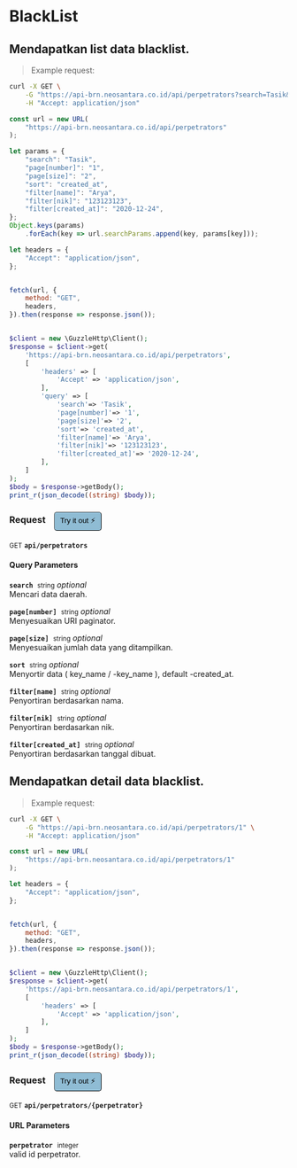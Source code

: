 # BlackList


## Mendapatkan list data blacklist.




> Example request:

```bash
curl -X GET \
    -G "https://api-brn.neosantara.co.id/api/perpetrators?search=Tasik&page[number]=1&page[size]=2&sort=created_at&filter[name]=Arya&filter[nik]=123123123&filter[created_at]=2020-12-24" \
    -H "Accept: application/json"
```

```javascript
const url = new URL(
    "https://api-brn.neosantara.co.id/api/perpetrators"
);

let params = {
    "search": "Tasik",
    "page[number]": "1",
    "page[size]": "2",
    "sort": "created_at",
    "filter[name]": "Arya",
    "filter[nik]": "123123123",
    "filter[created_at]": "2020-12-24",
};
Object.keys(params)
    .forEach(key => url.searchParams.append(key, params[key]));

let headers = {
    "Accept": "application/json",
};


fetch(url, {
    method: "GET",
    headers,
}).then(response => response.json());
```

```php

$client = new \GuzzleHttp\Client();
$response = $client->get(
    'https://api-brn.neosantara.co.id/api/perpetrators',
    [
        'headers' => [
            'Accept' => 'application/json',
        ],
        'query' => [
            'search'=> 'Tasik',
            'page[number]'=> '1',
            'page[size]'=> '2',
            'sort'=> 'created_at',
            'filter[name]'=> 'Arya',
            'filter[nik]'=> '123123123',
            'filter[created_at]'=> '2020-12-24',
        ],
    ]
);
$body = $response->getBody();
print_r(json_decode((string) $body));
```


<div id="execution-results-GETapi-perpetrators" hidden>
    <blockquote>Received response<span id="execution-response-status-GETapi-perpetrators"></span>:</blockquote>
    <pre class="json"><code id="execution-response-content-GETapi-perpetrators"></code></pre>
</div>
<div id="execution-error-GETapi-perpetrators" hidden>
    <blockquote>Request failed with error:</blockquote>
    <pre><code id="execution-error-message-GETapi-perpetrators"></code></pre>
</div>
<form id="form-GETapi-perpetrators" data-method="GET" data-path="api/perpetrators" data-authed="0" data-hasfiles="0" data-headers='{"Accept":"application\/json"}' onsubmit="event.preventDefault(); executeTryOut('GETapi-perpetrators', this);">
<h3>
    Request&nbsp;&nbsp;&nbsp;
        <button type="button" style="background-color: #8fbcd4; padding: 5px 10px; border-radius: 5px; border-width: thin;" id="btn-tryout-GETapi-perpetrators" onclick="tryItOut('GETapi-perpetrators');">Try it out ⚡</button>
    <button type="button" style="background-color: #c97a7e; padding: 5px 10px; border-radius: 5px; border-width: thin;" id="btn-canceltryout-GETapi-perpetrators" onclick="cancelTryOut('GETapi-perpetrators');" hidden>Cancel</button>&nbsp;&nbsp;
    <button type="submit" style="background-color: #6ac174; padding: 5px 10px; border-radius: 5px; border-width: thin;" id="btn-executetryout-GETapi-perpetrators" hidden>Send Request 💥</button>
    </h3>
<p>
<small class="badge badge-green">GET</small>
 <b><code>api/perpetrators</code></b>
</p>
<h4 class="fancy-heading-panel"><b>Query Parameters</b></h4>
<p>
<b><code>search</code></b>&nbsp;&nbsp;<small>string</small>     <i>optional</i> &nbsp;
<input type="text" name="search" data-endpoint="GETapi-perpetrators" data-component="query"  hidden>
<br>
Mencari data daerah.
</p>
<p>
<b><code>page[number]</code></b>&nbsp;&nbsp;<small>string</small>     <i>optional</i> &nbsp;
<input type="text" name="page[number]" data-endpoint="GETapi-perpetrators" data-component="query"  hidden>
<br>
Menyesuaikan URI paginator.
</p>
<p>
<b><code>page[size]</code></b>&nbsp;&nbsp;<small>string</small>     <i>optional</i> &nbsp;
<input type="text" name="page[size]" data-endpoint="GETapi-perpetrators" data-component="query"  hidden>
<br>
Menyesuaikan jumlah data yang ditampilkan.
</p>
<p>
<b><code>sort</code></b>&nbsp;&nbsp;<small>string</small>     <i>optional</i> &nbsp;
<input type="text" name="sort" data-endpoint="GETapi-perpetrators" data-component="query"  hidden>
<br>
Menyortir data ( key_name / -key_name ), default -created_at.
</p>
<p>
<b><code>filter[name]</code></b>&nbsp;&nbsp;<small>string</small>     <i>optional</i> &nbsp;
<input type="text" name="filter[name]" data-endpoint="GETapi-perpetrators" data-component="query"  hidden>
<br>
Penyortiran berdasarkan nama.
</p>
<p>
<b><code>filter[nik]</code></b>&nbsp;&nbsp;<small>string</small>     <i>optional</i> &nbsp;
<input type="text" name="filter[nik]" data-endpoint="GETapi-perpetrators" data-component="query"  hidden>
<br>
Penyortiran berdasarkan nik.
</p>
<p>
<b><code>filter[created_at]</code></b>&nbsp;&nbsp;<small>string</small>     <i>optional</i> &nbsp;
<input type="text" name="filter[created_at]" data-endpoint="GETapi-perpetrators" data-component="query"  hidden>
<br>
Penyortiran berdasarkan tanggal dibuat.
</p>
</form>


## Mendapatkan detail data blacklist.




> Example request:

```bash
curl -X GET \
    -G "https://api-brn.neosantara.co.id/api/perpetrators/1" \
    -H "Accept: application/json"
```

```javascript
const url = new URL(
    "https://api-brn.neosantara.co.id/api/perpetrators/1"
);

let headers = {
    "Accept": "application/json",
};


fetch(url, {
    method: "GET",
    headers,
}).then(response => response.json());
```

```php

$client = new \GuzzleHttp\Client();
$response = $client->get(
    'https://api-brn.neosantara.co.id/api/perpetrators/1',
    [
        'headers' => [
            'Accept' => 'application/json',
        ],
    ]
);
$body = $response->getBody();
print_r(json_decode((string) $body));
```


<div id="execution-results-GETapi-perpetrators--perpetrator-" hidden>
    <blockquote>Received response<span id="execution-response-status-GETapi-perpetrators--perpetrator-"></span>:</blockquote>
    <pre class="json"><code id="execution-response-content-GETapi-perpetrators--perpetrator-"></code></pre>
</div>
<div id="execution-error-GETapi-perpetrators--perpetrator-" hidden>
    <blockquote>Request failed with error:</blockquote>
    <pre><code id="execution-error-message-GETapi-perpetrators--perpetrator-"></code></pre>
</div>
<form id="form-GETapi-perpetrators--perpetrator-" data-method="GET" data-path="api/perpetrators/{perpetrator}" data-authed="0" data-hasfiles="0" data-headers='{"Accept":"application\/json"}' onsubmit="event.preventDefault(); executeTryOut('GETapi-perpetrators--perpetrator-', this);">
<h3>
    Request&nbsp;&nbsp;&nbsp;
        <button type="button" style="background-color: #8fbcd4; padding: 5px 10px; border-radius: 5px; border-width: thin;" id="btn-tryout-GETapi-perpetrators--perpetrator-" onclick="tryItOut('GETapi-perpetrators--perpetrator-');">Try it out ⚡</button>
    <button type="button" style="background-color: #c97a7e; padding: 5px 10px; border-radius: 5px; border-width: thin;" id="btn-canceltryout-GETapi-perpetrators--perpetrator-" onclick="cancelTryOut('GETapi-perpetrators--perpetrator-');" hidden>Cancel</button>&nbsp;&nbsp;
    <button type="submit" style="background-color: #6ac174; padding: 5px 10px; border-radius: 5px; border-width: thin;" id="btn-executetryout-GETapi-perpetrators--perpetrator-" hidden>Send Request 💥</button>
    </h3>
<p>
<small class="badge badge-green">GET</small>
 <b><code>api/perpetrators/{perpetrator}</code></b>
</p>
<h4 class="fancy-heading-panel"><b>URL Parameters</b></h4>
<p>
<b><code>perpetrator</code></b>&nbsp;&nbsp;<small>integer</small>  &nbsp;
<input type="number" name="perpetrator" data-endpoint="GETapi-perpetrators--perpetrator-" data-component="url" required  hidden>
<br>
valid id perpetrator.
</p>
</form>



